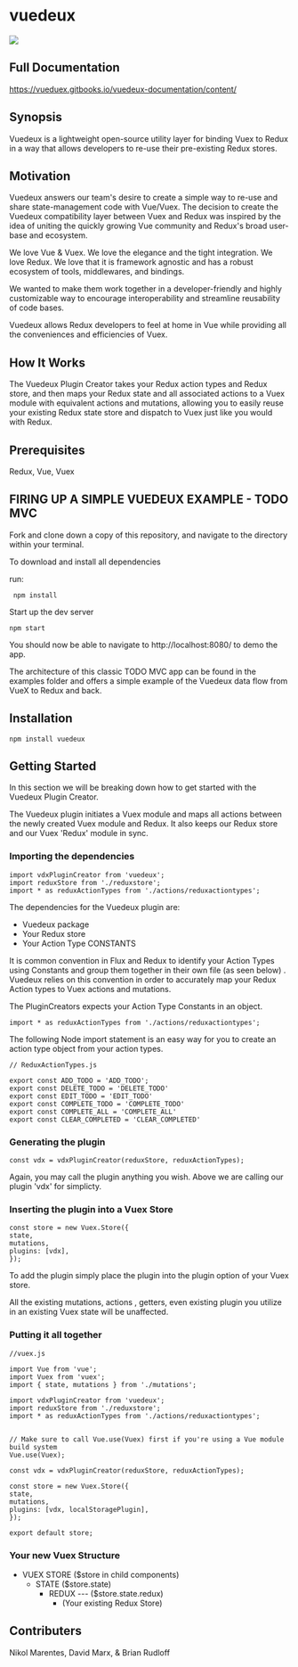 # vuedeux

<img src="https://github.com/dmrx/vuedoo/raw/master/example/assets/vuedeuxsmall.png">


## Full Documentation
https://vueduex.gitbooks.io/vuedeux-documentation/content/

## Synopsis 

Vuedeux is a lightweight open-source utility layer for binding Vuex to Redux in a way that allows developers to re-use their pre-existing Redux stores.

## Motivation
Vuedeux answers our team's desire to create a simple way to re-use and share state-management code with Vue/Vuex. The decision to create the Vuedeux compatibility layer between Vuex and Redux was inspired by the idea of uniting the quickly growing Vue community and Redux's broad user-base and ecosystem.

We love Vue & Vuex. We love the elegance and the tight integration. We love Redux. We love that it is framework agnostic and has a robust ecosystem of tools, middlewares, and bindings.

We wanted to make them work together in a developer-friendly and highly customizable way to encourage interoperability and streamline reusability of code bases.

Vuedeux allows Redux developers to feel at home in Vue while providing all the conveniences and efficiencies of Vuex.


## How It Works
The Vuedeux Plugin Creator takes your Redux action types and Redux store, and then maps your Redux state and all associated actions to a Vuex module with equivalent actions and mutations, allowing you to easily reuse your existing Redux state store and dispatch to Vuex just like you would with Redux.

## Prerequisites
Redux, Vue, Vuex

## FIRING UP A SIMPLE VUEDEUX EXAMPLE - TODO MVC
Fork and clone down a copy of this repository, and navigate to the directory within your terminal.

To download and install all dependencies

run:
```
 npm install
 ```

Start up the dev server
```
npm start
```

You should now be able to navigate to http://localhost:8080/ to demo the app.

The architecture of this classic TODO MVC app can be found in the examples folder and offers a simple example of the Vuedeux data flow from VueX to Redux and back.

## Installation
```
npm install vuedeux
```
## Getting Started
In this section we will be breaking down how to get started with the Vuedeux Plugin Creator.

The Vuedeux plugin initiates a Vuex module and maps all actions between the newly created Vuex module and Redux. It also keeps our Redux store and our Vuex 'Redux' module in sync.

### Importing the dependencies
```
import vdxPluginCreator from 'vuedeux';
import reduxStore from './reduxstore';
import * as reduxActionTypes from './actions/reduxactiontypes';
```
The dependencies for the Vuedeux plugin are:
* Vuedeux package
* Your Redux store
* Your Action Type CONSTANTS

It is common convention in Flux and Redux to identify your Action Types using Constants and group them together in their own file (as seen below) . Vuedeux relies on this convention in order to accurately map your Redux Action types to Vuex actions and mutations.

The PluginCreators expects your Action Type Constants in an object.
```
import * as reduxActionTypes from './actions/reduxactiontypes';
```
The following Node import statement is an easy way for you to create an action type object from your action types.
```
// ReduxActionTypes.js

export const ADD_TODO = 'ADD_TODO';
export const DELETE_TODO = 'DELETE_TODO'
export const EDIT_TODO = 'EDIT_TODO'
export const COMPLETE_TODO = 'COMPLETE_TODO'
export const COMPLETE_ALL = 'COMPLETE_ALL'
export const CLEAR_COMPLETED = 'CLEAR_COMPLETED'
```
### Generating the plugin
```
const vdx = vdxPluginCreator(reduxStore, reduxActionTypes);
```
Again, you may call the plugin anything you wish. Above we are calling our plugin 'vdx' for simplicty.

### Inserting the plugin into a Vuex Store
```
const store = new Vuex.Store({
state,
mutations,
plugins: [vdx],
});
```
To add the plugin simply place the plugin into the plugin option of your Vuex store.

All the existing mutations, actions , getters, even existing plugin you utilize in an existing Vuex state will be unaffected.

### Putting it all together
```
//vuex.js

import Vue from 'vue';
import Vuex from 'vuex';
import { state, mutations } from './mutations';

import vdxPluginCreator from 'vuedeux';
import reduxStore from './reduxstore';
import * as reduxActionTypes from './actions/reduxactiontypes';


// Make sure to call Vue.use(Vuex) first if you're using a Vue module build system
Vue.use(Vuex);

const vdx = vdxPluginCreator(reduxStore, reduxActionTypes);

const store = new Vuex.Store({
state,
mutations,
plugins: [vdx, localStoragePlugin],
});

export default store;
```

### Your new Vuex Structure
* VUEX STORE ($store in child components)
  * STATE ($store.state)
    * REDUX --- ($store.state.redux)
      * (Your existing Redux Store)

## Contributers
Nikol Marentes, David Marx, & Brian Rudloff 
